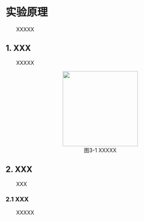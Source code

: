 # 实验原理

&emsp;&emsp;XXXXX

## 1. XXX

&emsp;&emsp;XXXXX

<center><img src="../assets/3-1.png" width = 200></center>
<center>图3-1 XXXXX</center>

## 2. XXX

&emsp;&emsp;XXX

### 2.1 XXX

&emsp;&emsp;XXXXX
